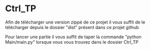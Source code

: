# Ctrl_TP

Afin de télécharger une version zippé de ce projet il vous suffit de le télécharger depuis le dossier "dist" présent dans ce projet github

Pour lancer une partie il vous suffit de taper la commande "python Main/main.py" lorsque vous vous trouvez dans le dossier Ctrl_TP
